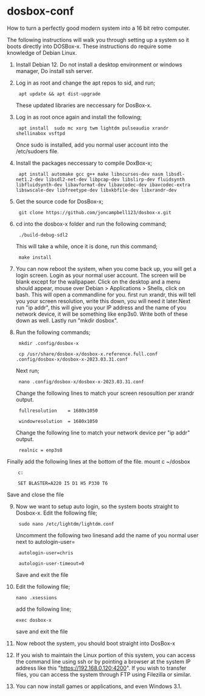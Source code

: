# dosbox-conf
How to turn a perfectly good modern system into a 16 bit retro computer.

The following instructions will walk you through setting up a system so it boots directly into DOSBox-x. These instructions do require some knowledge of Debian Linux.

1. Install Debian 12. Do not install a desktop environment or windows manager, Do install ssh server.

2. Log in as root and change the apt repos to sid, and run;

        apt update && apt dist-upgrade
        
   These updated libraries are neccessary for DosBox-x.

3. Log in as root once again and install the following;

        apt install  sudo mc xorg twm lightdm pulseaudio xrandr shellinabox vsftpd
        
   Once sudo is installed, add you normal user account into the /etc/sudoers file.
    
4. Install the packages neccessary to compile DoxBox-x;

        apt install automake gcc g++ make libncurses-dev nasm libsdl-net1.2-dev libsdl2-net-dev libpcap-dev libslirp-dev fluidsynth libfluidsynth-dev libavformat-dev libavcodec-dev ibavcodec-extra libswscale-dev libfreetype-dev libxkbfile-dev libxrandr-dev
    
5. Get the source code for DosBox-x;

        git clone https://github.com/joncampbell123/dosbox-x.git

6. cd into the dosbox-x folder and run the following command;

        ./build-debug-sdl2

   This will take a while, once it is done, run this command;
   
        make install
    
7. You can now reboot the system, when you come back up, you will get a login screen. Login as your normal user account. The screen will be blank except for the wallpapaer. Click on the desktop and a menu should appear, mouse over Debian > Applications > Shells, click on bash. This will open a commandline for you. first run xrandr, this will tell you your screen resolution, write this down, you will need it later.Next run "ip addr", this    will give you your IP address and the name of you network device, it will be something like enp3s0. Write both of these down as well. Lastly run "mkdir dosbox".

8. Run the following commands;

        mkdir .config/dosbox-x
  
        cp /usr/share/dosbox-x/dosbox-x.reference.full.conf .config/dosbox-x/dosbox-x-2023.03.31.conf
  
   Next run;
   
        nano .config/dosbox-x/dosbox-x-2023.03.31.conf
  
   Change the following lines to match your screen resosultion per xrandr output.
        
        fullresolution    = 1680x1050
        
        windowresolution  = 1680x1050
  
   Change the following line to match your network device per "ip addr" output.
   
        realnic = enp3s0
     
  Finally add the following lines at the bottom of the file.
        mount c ~/dosbox
        
        c:
        
        SET BLASTER=A220 I5 D1 H5 P330 T6
  
  Save and close the file
  
9. Now we want to setup auto login, so the system boots straight to Dosbox-x. Edit the following file;
        
        sudo nano /etc/lightdm/lightdm.conf
        
   Uncomment the following two linesand add the name of you normal user next to autologin-user=
   
        autologin-user=chris
        
        autologin-user-timeout=0
   
   Save and exit the file

10. Edit the following file;

        nano .xsessions

    add the following line;
        
        exec dosbox-x
    
    save and exit the file

11. Now reboot the system, you should boot straight into DosBox-x

12. If you wish to maintain the Linux portion of this system, you can access the command line using ssh or by pointing a browser at the system IP address like this "https://192.168.0.120:4200". If you wish to transfer files, you can access the system through FTP using Filezilla or similar.

13. You can now install games or applications, and even Windows 3.1.
